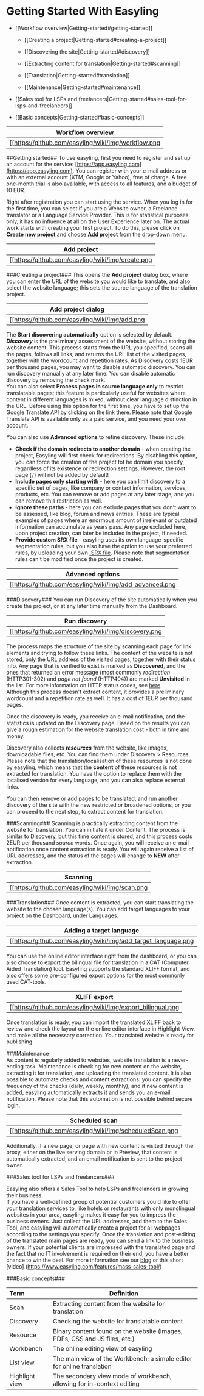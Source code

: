 # Getting Started With Easyling

+ [[Workflow overview|Getting-started#getting-started]]  
   - [[Creating a project|Getting-started#creating-a-project]]  
  
   - [[Discovering the site|Getting-started#discovery]]  
  
   - [[Extracting content for translation|Getting-started#scanning]]  

   - [[Translation|Getting-started#translation]]  
  
   - [[Maintenance|Getting-started#maintenance]]

+ [[Sales tool for LSPs and freelancers|Getting-started#sales-tool-for-lsps-and-freelancers]]

+ [[Basic concepts|Getting-started#basic-concepts]]
  
| Workflow overview |
|-------------|
|[[https://github.com/easyling/wiki/img/workflow.png |alt=Workflow overview|thumb]]|  

##Getting started##
To use easyling, first you need to register and set up an account for the service: [https://app.easyling.com](https://app.easyling.com). You can register with your e-mail address or with an external account (XTM, Google or Yahoo), free of charge. A free one-month trial is also available, with access to all features, and a budget of 10 EUR.  

Right after registration you can start using the service. When you log in for the first time, you can select if you are a Website owner, a Freelance translator or a Language Service Provider. This is for statistical purposes only, it has no influence at all on the User Experience later on. The actual work starts with creating your first project. To do this, please click on **Create new project** and choose **Add project** from the drop-down menu. 
 
| Add project |
|-------------|
|[[https://github.com/easyling/wiki/img/create.png |alt=Create|thumb]]|  
 
###Creating a project###
This opens the **Add project** dialog box, where you can enter the URL of the website you would like to translate, and also select the website language; this sets the source language of the translation project.  
  
   
| Add project dialog |
|-------------|
|[[https://github.com/easyling/wiki/img/add.png |alt=Add project]]|  
  
The **Start discovering automatically** option is selected by default. ***Discovery*** is the preliminary assessment of the website, without storing the website content. This process starts from the URL you specified, scans all the pages, follows all links, and returns the URL list of the visited pages, together with the wordcount and repetition rates. As Discovery costs 1EUR per thousand pages, you may want to disable automatic discovery. You can run discovery manually at any later time. You can disable automatic discovery by removing the check mark.  
You can also select **Process pages in source language only** to restrict translatable pages; this feature is particularly useful for websites where content in different languages is mixed, without clear language distinction in the URL. Before using this option for the first time, you have to set up the Google Translate API by clicking on the link there. Please note that Google Translate API is available only as a paid service, and you need your own account.  

You can also use **Advanced options** to refine discovery. These include:  
- **Check if the domain redirects to another domain** - when creating the project, Easyling will first check for redirections. By disabling this option, you can force the creation of the project tot he domain you specify, regardless of its existence or redirection settings. However, the root page (`/`) will not be added by default!  
- **Include pages only starting with** - here you can limit discovery to a specific set of pages, like company  or contact information, services, products, etc. You can remove or add pages at any later stage, and you can remove this restriction as well.  
- **Ignore these paths** - here you can exclude pages that you don't want to be assessed, like blog, forum and news entries. These are typical examples of pages where an enormous amount of irrelevant or outdated information can accumulate as years pass. Any page excluded here, upon project creation, can later be included in the project, if needed.   
- **Provide custom SRX file** - easyling uses its own language-specific segmentation rules, but you also have the option to use your preferred rules, by uploading your own [.SRX file](https://en.wikipedia.org/wiki/Segmentation_Rules_eXchange). Please note that segmentation rules can't be modified once the project is created.  
  
| Advanced options |
|-------------|
|[[https://github.com/easyling/wiki/img/add_advanced.png |alt=Advanced options]]|  
  
###Discovery###
You can run Discovery of the site automatically when you create the project, or at any later time manually from the Dashboard. 

| Run discovery |
|-------------|
|[[https://github.com/easyling/wiki/img/discovery.png |alt=Run discovery]]|  
  
The process maps the structure of the site by scanning each page for link elements and trying to follow these links. The content of the website is not stored, only the URL address of the visited pages, together with their status info. Any page that is verified to exist is marked as **Discovered**, and the ones that returned an error message (most commonly *redirection* (HTTP301-302) and *page not found* (HTTP404)) are marked **Unvisited** in the list. For more information on HTTP status codes, see [here](https://en.wikipedia.org/wiki/List_of_HTTP_status_codes "HTTP Status Codes on Wikipedia").  
Although this process doesn't extract content, it provides a preliminary wordcount and a repetition rate as well. It has a cost of 1EUR per thousand pages.  
  
Once the discovery is ready, you receive an e-mail notification, and the statistics is updated on the Discovery page. Based on the results you can give a rough estimation for the website translation cost - both in time and money.  
  
Discovery also collects ***resources*** from the website, like images, downloadable files, etc. You can find them under Discovery > Resources.  
Please note that the translation/localisation of these resources is not done by easyling, which means that the **content** of these resources is not extracted for translation. You have the option to replace them with the localised version for every language, and you can also replace external links.

You can then remove or add pages to be translated, and run another discovery of the site with the new restricted or broadened options, or you can proceed to the next step, to extract content for translation.
 
###Scanning###
Scanning is practically extracting content from the website for translation. You can initiate it under Content. The process is similar to Discovery, but this time content is stored, and this process costs 2EUR per thousand *source* words. Once again, you will receive an e-mail notification once content extraction is ready. You will again receive a list of URL addresses, and the status of the pages will change to **NEW** after extraction. 

| Scanning |
|-------------|
|[[https://github.com/easyling/wiki/img/scan.png |alt=Scanning]]|  
 
  
###Translation###
Once content is extracted, you can start translating the website to the chosen language(s). You can add target languages to your project on the Dashboard, under Languages.  
  
| Adding a target language|
|-------------|
|[[https://github.com/easyling/wiki/img/add_target_language.png |alt=Add target language]]|  
  
You can use the online editor interface right from the dashboard, or you can also choose to export the bilingual file for translation in a CAT (Computer Aided Translation) tool. Easyling supports the standard XLIFF format, and also offers some pre-configured export options for the most commonly used CAT-tools.  
  
  
| XLIFF export|
|-------------|
|[[https://github.com/easyling/wiki/img/export_bilingual.png |alt=XLIFF export]]|  

Once translation is ready, you can import the translated XLIFF back to review and check the layout on the online editor interface in Highlight View, and make all the necessary correction. Your translated website is ready for publishing.  
  
###Maintenance  
As content is regularly added to websites, website translation is a never-ending task. Maintenance is checking for new content on the website, extracting it for translation, and uploading the translated content. It is also possible to automate checks and content extractions: you can specify the frequency of the checks (daily, weekly, monthly), and if new content is added, easyling automatically extracts it and sends you an e-mail notification. Please note that this automation is not possible behind secure login. 

  
| Scheduled scan|
|-------------|
|[[https://github.com/easyling/wiki/img/scheduledScan.png |alt=Scheduled scan]]|

Additionally, if a new page, or page with new content is visited through the proxy, either on the live serving domain or in Preview, that content is automatically extracted, and an email notification is sent to the project owner.     
    
  
###Sales tool for LSPs and freelancers###
  
Easyling also offers a Sales Tool to help LSPs and freelancers in growing their business.   
If you have a well-defined group of potential customers you'd like to offer your translation services to, like hotels or restaurants with only monolingual websites in your area, easyling makes it easy for you to impress the business owners. Just collect the URL addresses, add them to the Sales Tool, and easyling will automatically create a project for all webpages according to the settings you specify. Once the translation and post-editing of the translated main pages are ready, you can send a link to the business owners. If your potential clients are impressed with the translated page and the fact that no IT involvement is required on their end, you have a better chance to win the deal. 
For more information see our [blog](https://www.easyling.com/blog/try-sales-tool-lsps-freelancers/) or this short [video] (https://www.easyling.com/features/mass-sales-tool/)  

###Basic concepts###
  
| Term | Definition|  
|:-----|--------|  
| Scan | Extracting content from the website for translation |  
| Discovery|Checking the website for translatable content|  
| Resource | Binary content found on the website (images, PDFs, CSS and JS files, etc.) |  
| Workbench | The online editing view of easyling |  
| List view | The main view of the Workbench; a simple editor for online translation|  
| Highlight view | The secondary view mode of workbench, allowing for in-context editing | 